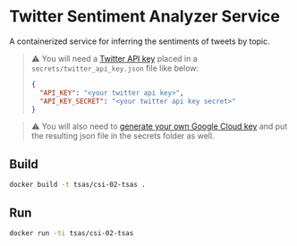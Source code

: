 # Twitter Sentiment Analyzer Service

A containerized service for inferring the sentiments of tweets by topic.

> ⚠️ You will need a [Twitter API key](https://developer.twitter.com/en/docs/twitter-api/getting-started/getting-access-to-the-twitter-api) placed in a `secrets/twitter_api_key.json` file like below:
> ```json
> {
>   "API_KEY": "<your twitter api key>",
>   "API_KEY_SECRET": "<your twitter api key secret>"
> }
> ```

> ⚠️ You will also need to [generate your own Google Cloud key](https://cloud.google.com/natural-language/docs/setup) and put the resulting json file in the secrets folder as well.

## Build
```sh
docker build -t tsas/csi-02-tsas .
```

## Run
```sh
docker run -ti tsas/csi-02-tsas
```
